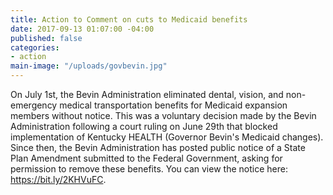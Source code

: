 ```yaml
---
title: Action to Comment on cuts to Medicaid benefits
date: 2017-09-13 01:07:00 -04:00
published: false
categories:
- action
main-image: "/uploads/govbevin.jpg"
---
```


On July 1st, the Bevin Administration eliminated dental, vision, and non-emergency medical transportation benefits for Medicaid expansion members without notice. This was a voluntary decision made by the Bevin Administration following a court ruling on June 29th that blocked implementation of Kentucky HEALTH (Governor Bevin's Medicaid changes). 
Since then, the Bevin Administration has posted public notice of a State Plan Amendment submitted to the Federal Government, asking for permission to remove these benefits. You can view the notice here: https://bit.ly/2KHVuFC. 

<a class="embedly-card" href="https://bit.ly/2KHVuFC /">


